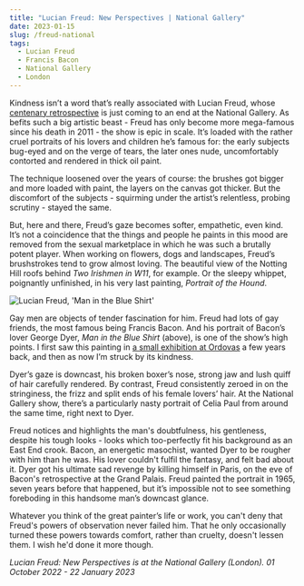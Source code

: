```yaml
---
title: "Lucian Freud: New Perspectives | National Gallery"
date: 2023-01-15
slug: /freud-national
tags:
  - Lucian Freud
  - Francis Bacon
  - National Gallery
  - London
---
```


Kindness isn’t a word that’s really associated with Lucian Freud, whose [centenary retrospective](https://www.nationalgallery.org.uk/exhibitions/the-credit-suisse-exhibition-lucian-freud-new-perspectives) is just coming to an end at the National Gallery. As befits such a big artistic beast - Freud has only become more mega-famous since his death in 2011 - the show is epic in scale. It’s loaded with the rather cruel portraits of his lovers and children he’s famous for: the early subjects bug-eyed and on the verge of tears, the later ones nude, uncomfortably contorted and rendered in thick oil paint. 

The technique loosened over the years of course: the brushes got bigger and more loaded with paint, the layers on the canvas got thicker. But the discomfort of the subjects - squirming under the artist’s relentless, probing scrutiny - stayed the same.

But, here and there, Freud’s gaze becomes softer, empathetic, even kind. It’s not a coincidence that the things and people he paints in this mood are removed from the sexual marketplace in which he was such a brutally potent player. When working on flowers, dogs and landscapes, Freud’s brushstrokes tend to grow almost loving. The beautiful view of the Notting Hill roofs behind *Two Irishmen in W11*, for example. Or the sleepy whippet, poignantly unfinished, in his very last painting, *Portrait of the Hound*. 

![Lucian Freud, 'Man in the Blue Shirt'](/freud-national-1.jpeg)

Gay men are objects of tender fascination for him. Freud had lots of gay friends, the most famous being Francis Bacon. And his portrait of Bacon’s lover George Dyer, *Man in the Blue Shirt* (above), is one of the show’s high points. I first saw this painting in [a small exhibition at Ordovas](https://www.ordovasart.com/exhibition/london-painters-london/) a few years back, and then as now I’m struck by its kindness.

Dyer’s gaze is downcast, his broken boxer’s nose, strong jaw and lush quiff of hair carefully rendered. By contrast, Freud consistently zeroed in on the stringiness, the frizz and split ends of his female lovers’ hair. At the National Gallery show, there’s a particularly nasty portrait of Celia Paul from around the same time, right next to Dyer.

Freud notices and highlights the man's doubtfulness, his gentleness, despite his tough looks - looks which too-perfectly fit his background as an East End crook. Bacon, an energetic masochist, wanted Dyer to be rougher with him than he was. His lover couldn't fulfil the fantasy, and felt bad about it. Dyer got his ultimate sad revenge by killing himself in Paris, on the eve of Bacon's retrospective at the Grand Palais. Freud painted the portrait in 1965, seven years before that happened, but it’s impossible not to see something foreboding in this handsome man’s downcast glance. 

Whatever you think of the great painter’s life or work, you can't deny that Freud's powers of observation never failed him. That he only occasionally turned these powers towards comfort, rather than cruelty, doesn't lessen them. I wish he'd done it more though.

*Lucian Freud: New Perspectives is at the National Gallery (London). 01 October 2022 - 22 January 2023*
